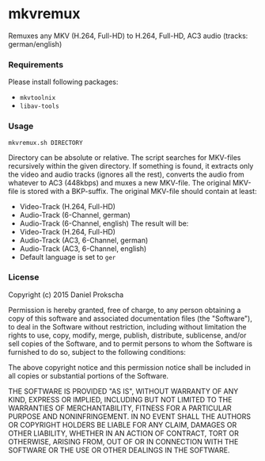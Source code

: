 # mkvremux
Remuxes any MKV (H.264, Full-HD) to H.264, Full-HD, AC3 audio (tracks: german/english)

### Requirements
Please install following packages:
* ``mkvtoolnix``
* ``libav-tools``

### Usage
``mkvremux.sh DIRECTORY``

Directory can be absolute or relative. The script searches for MKV-files recursively within the given directory. If something is found, it extracts only the video and audio tracks (ignores all the rest), converts the audio from whatever to AC3 (448kbps) and muxes a new MKV-file. The original MKV-file is stored with a BKP-suffix. The original MKV-file should contain at least:
* Video-Track (H.264, Full-HD)
* Audio-Track (6-Channel, german)
* Audio-Track (6-Channel, english)
The result will be:
* Video-Track (H.264, Full-HD)
* Audio-Track (AC3, 6-Channel, german)
* Audio-Track (AC3, 6-Channel, english)
* Default language is set to ``ger``

### License
Copyright (c) 2015 Daniel Prokscha

Permission is hereby granted, free of charge, to any person obtaining a copy of this software and associated documentation files (the "Software"), to deal in the Software without restriction, including without limitation the rights to use, copy, modify, merge, publish, distribute, sublicense, and/or sell copies of the Software, and to permit persons to whom the Software is furnished to do so, subject to the following conditions:

The above copyright notice and this permission notice shall be included in all copies or substantial portions of the Software.

THE SOFTWARE IS PROVIDED "AS IS", WITHOUT WARRANTY OF ANY KIND, EXPRESS OR IMPLIED, INCLUDING BUT NOT LIMITED TO THE WARRANTIES OF MERCHANTABILITY, FITNESS FOR A PARTICULAR PURPOSE AND NONINFRINGEMENT. IN NO EVENT SHALL THE AUTHORS OR COPYRIGHT HOLDERS BE LIABLE FOR ANY CLAIM, DAMAGES OR OTHER LIABILITY, WHETHER IN AN ACTION OF CONTRACT, TORT OR OTHERWISE, ARISING FROM, OUT OF OR IN CONNECTION WITH THE SOFTWARE OR THE USE OR OTHER DEALINGS IN THE SOFTWARE.